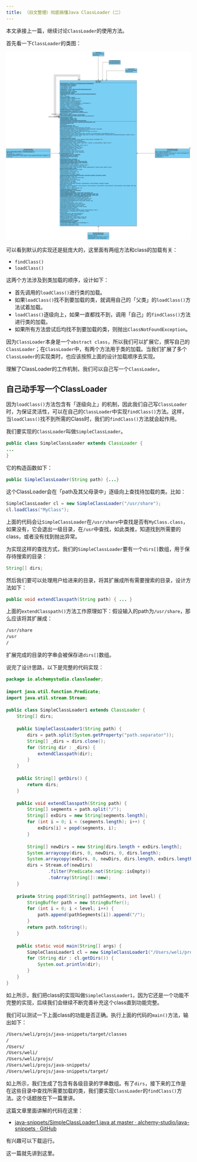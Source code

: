 ```yaml
---
title: （旧文整理）彻底搞懂Java ClassLoader（二）
---
```


本文承接上一篇，继续讨论`ClassLoader`的使用方法。

首先看一下`ClassLoader`的类图：

![](https://raw.githubusercontent.com/liweinan/blogpic2020_ii/master/apr12/Untitled.png)

可以看到默认的实现还是挺庞大的，这里面有两组方法和class的加载有关：

* `findClass()`
* `loadClass()`

这两个方法涉及到类加载的顺序，设计如下：

* 首先调用的`loadClass()`进行类的加载。
* 如果`loadClass()`找不到要加载的类，就调用自己的「父类」的`loadClass()`方法试着加载。
* `loadClass()`逐级向上，如果一直都找不到，调用「自己」的`findClass()`方法进行类的加载。
* 如果所有方法尝试后均找不到要加载的类，则抛出`ClassNotFoundException`。

因为`ClassLoader`本身是一个`abstract class`，所以我们可以扩展它，撰写自己的`ClassLoader`；在`ClassLoader`中，有两个方法用于类的加载。当我们扩展了多个`ClassLoader`的实现类时，也应该按照上面的设计加载顺序去实现。

理解了ClassLoader的工作机制，我们可以自己写一个`ClassLoader`。

## 自己动手写一个ClassLoader

因为`loadClass()`方法包含有「逐级向上」的机制，因此我们自己写`ClassLoader`时，为保证灵活性，可以在自己的`ClassLoader`中实现`findClass()`方法。这样，当`loadClass()`找不到所需的Class时，我们的`findClass()`方法就会起作用。

我们要实现的`ClassLoader`叫做`SimpleClassLoader`。

```java
public class SimpleClassLoader extends ClassLoader {
...
}
```

它的构造函数如下：

```java
public SimpleClassLoader(String path) {...}
```

这个ClassLoader会在「path及其父母录中」逐级向上查找待加载的类。比如：

```java
SimpleClassLoader cl = new SimpleClassLoader("/usr/share");  
cl.loadClass("MyClass");
```


上面的代码会让`SimpleClassLoader`在`/usr/share`中查找是否有`MyClass.class`，如果没有，它会退出一级目录，在`/usr`中查找，如此类推，知道找到所需要的class，或者没有找到抛出异常。

为实现这样的查找方式，我们的`SimpleClassLoader`要有一个`dirs[]`数组，用于保存待搜索的目录：

```java
String[] dirs;
```

然后我们要可以处理用户给进来的目录，将其扩展成所有需要搜索的目录，设计方法如下：

```java
public void extendClasspath(String path) { ... }
```

上面的`extendClasspath()`方法工作原理如下：假设输入的path为`/usr/share`，那么应该将其扩展成：

```txt
/usr/share  
/usr  
/  
```

扩展完成的目录的字串会被保存进`dirs[]`数组。

说完了设计思路，以下是完整的代码实现：

```java
package io.alchemystudio.classloader;

import java.util.function.Predicate;
import java.util.stream.Stream;

public class SimpleClassLoader1 extends ClassLoader {
    String[] dirs;

    public SimpleClassLoader1(String path) {
        dirs = path.split(System.getProperty("path.separator"));
        String[] _dirs = dirs.clone();
        for (String dir : _dirs) {
            extendClasspath(dir);
        }
    }

    public String[] getDirs() {
        return dirs;
    }

    public void extendClasspath(String path) {
        String[] segments = path.split("/");
        String[] exDirs = new String[segments.length];
        for (int i = 0; i < (segments.length); i++) {
            exDirs[i] = popd(segments, i);
        }

        String[] newDirs = new String[dirs.length + exDirs.length];
        System.arraycopy(dirs, 0, newDirs, 0, dirs.length);
        System.arraycopy(exDirs, 0, newDirs, dirs.length, exDirs.length);
        dirs = Stream.of(newDirs)
                .filter(Predicate.not(String::isEmpty))
                .toArray(String[]::new);
    }

    private String popd(String[] pathSegments, int level) {
        StringBuffer path = new StringBuffer();
        for (int i = 0; i < level; i++) {
            path.append(pathSegments[i]).append("/");
        }
        return path.toString();
    }

    public static void main(String[] args) {
        SimpleClassLoader1 cl = new SimpleClassLoader1("/Users/weli/projs/java-snippets/target/classes");
        for (String dir : cl.getDirs()) {
            System.out.println(dir);
        }
    }
}
```

如上所示，我们把class的实现叫做`SimpleClassLoader1`，因为它还是一个功能不完整的实现，后续我们会继续不断完善补充这个class直到功能完整。

我们可以测试一下上面class的功能是否正确。执行上面的代码的`main()`方法，输出如下：

```bash
/Users/weli/projs/java-snippets/target/classes
/
/Users/
/Users/weli/
/Users/weli/projs/
/Users/weli/projs/java-snippets/
/Users/weli/projs/java-snippets/target/
```

如上所示，我们生成了包含有各级目录的字串数组。有了`dirs`，接下来的工作是在这些目录中查找所需要加载的类，我们要实现`ClassLoader`的`findClass()`方法。这个话题放在下一篇里讲。

这篇文章里面讲解的代码在这里：

* [java-snippets/SimpleClassLoader1.java at master · alchemy-studio/java-snippets · GitHub](https://github.com/alchemy-studio/java-snippets/blob/master/src/main/java/io/alchemystudio/classloader/SimpleClassLoader1.java)

有兴趣可以下载运行。

这一篇就先讲到这里。




